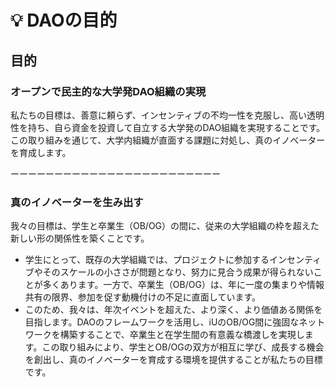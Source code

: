 # 💡 DAOの目的

## 目的

### オープンで民主的な大学発DAO組織の実現

私たちの目標は、善意に頼らず、インセンティブの不均一性を克服し、高い透明性を持ち、自ら資金を投資して自立する大学発のDAO組織を実現することです。この取り組みを通じて、大学内組織が直面する課題に対処し、真のイノベーターを育成します。

ーーーーーーーーーーーーーーーーーーーーーーーー

### **真のイノベーターを生み出す**

我々の目標は、学生と卒業生（OB/OG）の間に、従来の大学組織の枠を超えた新しい形の関係性を築くことです。

* 学生にとって、既存の大学組織では、プロジェクトに参加するインセンティブやそのスケールの小ささが問題となり、努力に見合う成果が得られないことが多くあります。一方で、卒業生（OB/OG）は、年に一度の集まりや情報共有の限界、参加を促す動機付けの不足に直面しています。
* このため、我々は、年次イベントを超えた、より深く、より価値ある関係を目指します。DAOのフレームワークを活用し、iUのOB/OG間に強固なネットワークを構築することで、卒業生と在学生間の有意義な橋渡しを実現します。この取り組みにより、学生とOB/OGの双方が相互に学び、成長する機会を創出し、真のイノベーターを育成する環境を提供することが私たちの目標です。
